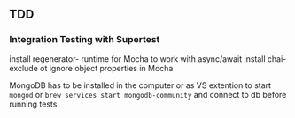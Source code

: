 ## TDD

### Integration Testing with Supertest 

install regenerator-
runtime for Mocha to work with async/await
install chai-exclude ot ignore object properties in Mocha

MongoDB has to be installed in the computer or as VS extention to start `mongod` or `brew services start mongodb-community` and connect to db before running tests.


